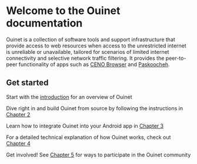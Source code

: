 # Welcome to the Ouinet documentation

Ouinet is a collection of software tools and support infrastructure that provide access to web resources when access to the unrestricted internet is unreliable or unavailable, tailored for scenarios of limited internet connectivity and selective network traffic filtering. It provides the peer-to-peer functionality of apps such as [CENO Browser][] and [Paskoocheh][].

## Get started

<i class="fa fa-fw fa-2x fa-gears" style="vertical-align:middle;"></i> Start with the [introduction](intro/README.md) for an overview of Ouinet

<i class="fa fa-fw fa-2x fa-code" style="vertical-align:middle;"></i> Dive right in and build Ouinet from source by following the instructions in [Chapter 2](build/README.md)

<i class="fa fa-brands fa-fw fa-2x fa-android" style="vertical-align:middle;"></i> Learn how to integrate Ouinet into your Android app in [Chapter 3](integration/README.md)

<i class="fa fa-fw fa-fl fa-2x fa-wrench" style="vertical-align:middle;"></i> For a detailed technical explanation of how Ouinet works, check out [Chapter 4](how/README.md)

<i class="fa fa-fw fa-fl fa-2x fa-users" style="vertical-align:middle;"></i>  Get involved! See [Chapter 5](contribute/README.md) for ways to participate in the Ouinet community


[CENO Browser]: https://censorship.no/
[Paskoocheh]: https://paskoocheh.com
[eQualitie]: https://equalit.ie/
